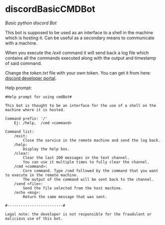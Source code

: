 # discordBasicCMDBot

*Basic python discord Bot*

This bot is supposed to be used as an interface to a shell in the machine which is hosting it.
Can be useful as a secondary means to communicate with a machine.

When you execute the _/exit_ command it will send back a log file which contains all the commands executed along with the output and timestamp of said command.

Change the _token.txt_ file with your own token. You can get it from here: [discord developer portal](https://discord.com/developers/applications).

Help prompt:

```
#Help prompt for using cmdBot#

This bot is thought to be an interface for the use of a shell on the machine where it is hosted.

Command prefix: '/'
    Ej: /help,  /cmd <command>

Command list:
    /exit:
        Close the service in the remote machine and send the log back.
    /help:
        Display the help box.
    /clear:
        Clear the last 200 messages in the text channel.
        You can use it multiple times to fully clear the channel.
    /cmd <command>:
        Core command. Type /cmd followed by the command that you want to execute in the remote machine.
        The output of the command will be sent back to the channel.
    /send <file>:
        Send the file selected from the host machine.
    /echo <msg>:
        Return the same message that was sent.

#-------------------------#

Legal note: the developer is not responsible for the fraudulent or malicious use of this bot.
```
